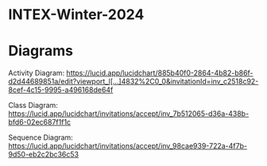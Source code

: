 # INTEX-Winter-2024






# Diagrams
Activity Diagram:
https://lucid.app/lucidchart/885b40f0-2864-4b82-b86f-d2d44689851a/edit?viewport_l[…]4832%2C0_0&invitationId=inv_c2518c92-8cef-4c15-9995-a496168de64f

Class Diagram:
https://lucid.app/lucidchart/invitations/accept/inv_7b512065-d36a-438b-bfd6-02ec687f1f1c

Sequence Diagram:
https://lucid.app/lucidchart/invitations/accept/inv_98cae939-722a-4f7b-9d50-eb2c2bc36c53
